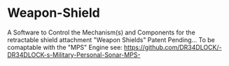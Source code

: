 # Weapon-Shield
A Software to Control the Mechanism(s) and Components for the retractable shield attachment "Weapon Shields" Patent Pending...
To be comaptable with the "MPS" Engine see: https://github.com/DR34DLOCK/-DR34DLOCK-s-Military-Personal-Sonar-MPS- 
